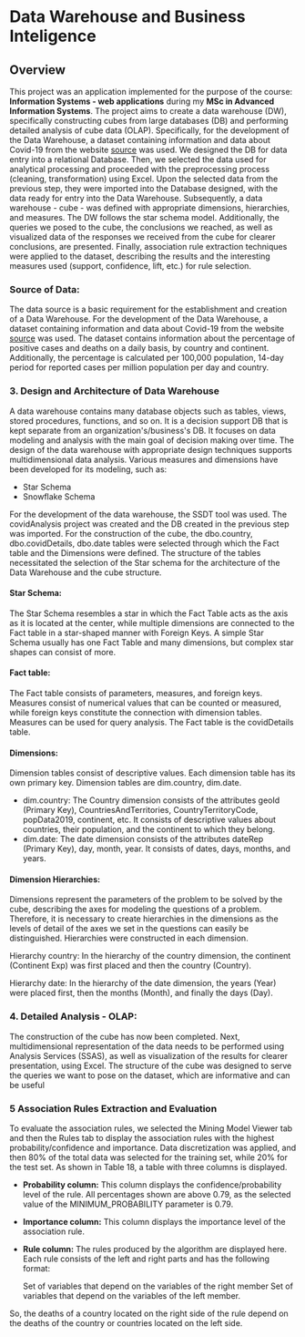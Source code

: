 # Data Warehouse and Business Inteligence

## Overview
This project was an application implemented for the purpose of the course: **Information Systems - web applications** during my **MSc in Advanced Information Systems**.
The project aims to create a data warehouse (DW), specifically constructing cubes from large databases (DB) and performing detailed analysis of cube data (OLAP). Specifically, for the development of the Data Warehouse, a dataset containing information and data about Covid-19 from the website [source](https://www.ecdc.europa.eu/en/publications-data/data-national-14-day-notification-rate-covid-19) was used. We designed the DB for data entry into a relational Database. Then, we selected the data used for analytical processing and proceeded with the preprocessing process (cleaning, transformation) using Excel. Upon the selected data from the previous step, they were imported into the Database designed, with the data ready for entry into the Data Warehouse. Subsequently, a data warehouse - cube - was defined with appropriate dimensions, hierarchies, and measures. The DW follows the star schema model. Additionally, the queries we posed to the cube, the conclusions we reached, as well as visualized data of the responses we received from the cube for clearer conclusions, are presented. Finally, association rule extraction techniques were applied to the dataset, describing the results and the interesting measures used (support, confidence, lift, etc.) for rule selection.

### Source of Data:
The data source is a basic requirement for the establishment and creation of a Data Warehouse. For the development of the Data Warehouse, a dataset containing information and data about Covid-19 from the website [source](https://www.ecdc.europa.eu/en/publications-data/data-national-14-day-notification-rate-covid-19) was used. The dataset contains information about the percentage of positive cases and deaths on a daily basis, by country and continent. Additionally, the percentage is calculated per 100,000 population, 14-day period for reported cases per million population per day and country.

### 3. Design and Architecture of Data Warehouse
A data warehouse contains many database objects such as tables, views, stored procedures, functions, and so on. It is a decision support DB that is kept separate from an organization's/business's DB. It focuses on data modeling and analysis with the main goal of decision making over time.
The design of the data warehouse with appropriate design techniques supports multidimensional data analysis. Various measures and dimensions have been developed for its modeling, such as:
- Star Schema
- Snowflake Schema

For the development of the data warehouse, the SSDT tool was used. The covidAnalysis project was created and the DB created in the previous step was imported. For the construction of the cube, the dbo.country, dbo.covidDetails, dbo.date tables were selected through which the Fact table and the Dimensions were defined. The structure of the tables necessitated the selection of the Star schema for the architecture of the Data Warehouse and the cube structure.

#### Star Schema:
The Star Schema resembles a star in which the Fact Table acts as the axis as it is located at the center, while multiple dimensions are connected to the Fact table in a star-shaped manner with Foreign Keys. A simple Star Schema usually has one Fact Table and many dimensions, but complex star shapes can consist of more.

#### Fact table:
The Fact table consists of parameters, measures, and foreign keys. Measures consist of numerical values that can be counted or measured, while foreign keys constitute the connection with dimension tables. Measures can be used for query analysis. The Fact table is the covidDetails table.

#### Dimensions:
Dimension tables consist of descriptive values. Each dimension table has its own primary key. Dimension tables are dim.country, dim.date.
- dim.country: The Country dimension consists of the attributes geoId (Primary Key), CountriesAndTerritories, CountryTerritoryCode, popData2019, continent, etc. It consists of descriptive values about countries, their population, and the continent to which they belong.
- dim.date: The date dimension consists of the attributes dateRep (Primary Key), day, month, year. It consists of dates, days, months, and years.

#### Dimension Hierarchies:
Dimensions represent the parameters of the problem to be solved by the cube, describing the axes for modeling the questions of a problem. Therefore, it is necessary to create hierarchies in the dimensions as the levels of detail of the axes we set in the questions can easily be distinguished. Hierarchies were constructed in each dimension.

Hierarchy country: In the hierarchy of the country dimension, the continent (Continent Exp) was first placed and then the country (Country).

Hierarchy date: In the hierarchy of the date dimension, the years (Year) were placed first, then the months (Month), and finally the days (Day).

### 4. Detailed Analysis - OLAP:
The construction of the cube has now been completed. Next, multidimensional representation of the data needs to be performed using Analysis Services (SSAS), as well as visualization of the results for clearer presentation, using Excel. The structure of the cube was designed to serve the queries we want to pose on the dataset, which are informative and can be useful

### 5 Association Rules Extraction and Evaluation

To evaluate the association rules, we selected the Mining Model Viewer tab and then the Rules tab to display the association rules with the highest probability/confidence and importance. Data discretization was applied, and then 80% of the total data was selected for the training set, while 20% for the test set. As shown in Table 18, a table with three columns is displayed.

- **Probability column:** This column displays the confidence/probability level of the rule. All percentages shown are above 0.79, as the selected value of the MINIMUM_PROBABILITY parameter is 0.79.

- **Importance column:** This column displays the importance level of the association rule.

- **Rule column:** The rules produced by the algorithm are displayed here. Each rule consists of the left and right parts and has the following format:

   Set of variables that depend on the variables of the right member     Set of variables that depend on the variables of the left member.

So, the deaths of a country located on the right side of the rule depend on the deaths of the country or countries located on the left side.
